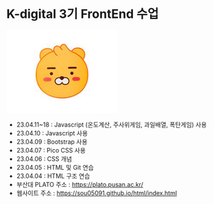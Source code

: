 # K-digital 3기 FrontEnd 수업
![Alt text](/image/me.jpg)
+ 23.04.11~18 : Javascript (온도계산, 주사위게임, 과일배열, 폭탄게임) 사용
+ 23.04.10 : Javascript 사용
+ 23.04.09 : Bootstrap 사용
+ 23.04.07 : Pico CSS 사용
+ 23.04.06 : CSS 개념
+ 23.04.05 : HTML 및 Git 연습
+ 23.04.04 : HTML 구조 연습
+ 부산대 PLATO 주소 : <https://plato.pusan.ac.kr/>
+ 웹사이트 주소 : <https://sou05091.github.io/html/index.html>